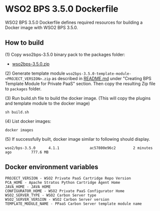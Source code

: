 # WSO2 BPS 3.5.0 Dockerfile

WSO2 BPS 3.5.0 Dockerfile defines required resources for building a Docker image with WSO2 BPS 3.5.0.

## How to build

(1) Copy wso2bps-3.5.0 binary pack to the packages folder:

* [wso2bps-3.5.0.zip](http://wso2.com/products/business-process-server/)

(2) Generate template module `wso2bps-3.5.0-template-module-<PROJECT_VERSION>.zip` as described in [README.md](https://github.com/wso2/private-paas-cartridges/blob/master/wso2bps/3.5.0/template-module/README.md) under "Creating BPS Template Module for Private PaaS" section. Then copy the resulting Zip file to `packages` folder.


(3) Run build.sh file to build the docker image. (This will copy the plugins and template module to the docker image)
```
sh build.sh
```

(4) List docker images:
```
docker images
```
(5) If successfully built, docker image similar to following should display.
```
wso2/bps-3.5.0      4.1.1              ac57800e96c2        2 minutes ago         777.6 MB
```
## Docker environment variables
```
PROJECT_VERSION - WSO2 Private PaaS Cartridge Repo Version
PCA_HOME - Apache Stratos Python Cartridge Agent Home
JAVA_HOME - JAVA HOME
CONFIGURATOR_HOME - WSO2 Private PaaS Configurator Home
WSO2_SERVER_TYPE - WSO2 Carbon Server type
WSO2_SERVER_VERSION - WSO2 Carbon Server version
TEMPLATE_MODULE_NAME - PPaaS Carbon Server template module name
```
